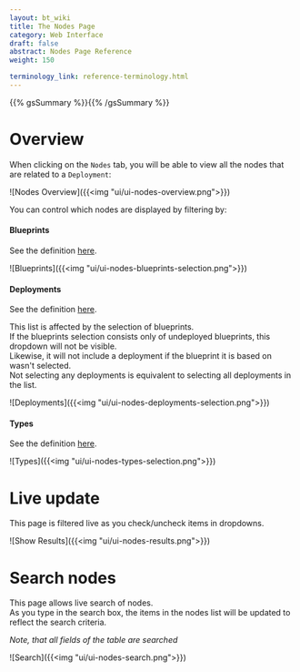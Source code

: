 ```yaml
---
layout: bt_wiki
title: The Nodes Page
category: Web Interface
draft: false
abstract: Nodes Page Reference
weight: 150

terminology_link: reference-terminology.html
---
```

{{% gsSummary %}}{{% /gsSummary %}}

# Overview
When clicking on the `Nodes` tab, you will be able to view all the nodes that are related to a `Deployment`:

![Nodes Overview]({{<img "ui/ui-nodes-overview.png">}})

You can control which nodes are displayed by filtering by:

#### Blueprints
See the definition [here](/reference-terminology#blueprint).

![Blueprints]({{<img "ui/ui-nodes-blueprints-selection.png">}})

#### Deployments
See the definition [here](/reference-terminology#deployment).

This list is affected by the selection of blueprints.<br>
If the blueprints selection consists only of undeployed blueprints, this dropdown will not be visible.<br>
Likewise, it will not include a deployment if the blueprint it is based on wasn't selected.<br>
Not selecting any deployments is equivalent to selecting all deployments in the list.

![Deployments]({{<img "ui/ui-nodes-deployments-selection.png">}})

#### Types
See the definition [here](/reference-terminology#type).

![Types]({{<img "ui/ui-nodes-types-selection.png">}})

# Live update
This page is filtered live as you check/uncheck items in dropdowns.

![Show Results]({{<img "ui/ui-nodes-results.png">}})

# Search nodes
This page allows live search of nodes.<br>
As you type in the search box, the items in the nodes list will be updated to reflect the search criteria.

*Note, that all fields of the table are searched*

![Search]({{<img "ui/ui-nodes-search.png">}})

